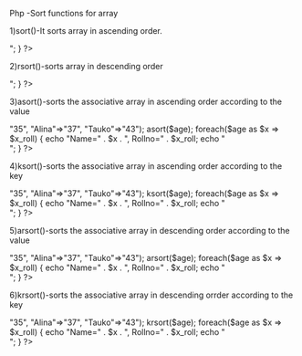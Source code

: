 Php -Sort functions for array

1)sort()-It sorts array in ascending order.
<!DOCTYPE html>
<html>
<body>

<?php
$names = array(rita,sita,gita);
sort($names);

$arrlength = count($names);
for($c = 0; $c < $arrlength; $c++) {
  echo $names[$c];
  echo "<br>";
}
?>

</body>
</html>



2)rsort()-sorts array in descending order

<!DOCTYPE html>
<html>
<body>

<?php
$names = array(rita,sita,gita);
rsort($names);

$arrlength = count($names);
for($c = 0; $c < $arrlength; $c++) {
  echo $names[$c];
  echo "<br>";
}
?>

</body>
</html>

3)asort()-sorts the associative array in ascending order according to the value

<!DOCTYPE html>
<html>
<body>

<?php
$age = array("Puspa"=>"35", "Alina"=>"37", "Tauko"=>"43");
asort($age);

foreach($age as $x => $x_roll) {
  echo "Name=" . $x . ", Rollno=" . $x_roll;
  echo "<br>";
}
?>

</body>
</html>


4)ksort()-sorts the associative array in ascending order according to the key

<!DOCTYPE html>
<html>
<body>

<?php
$age = array("Puspa"=>"35", "Alina"=>"37", "Tauko"=>"43");
ksort($age);

foreach($age as $x => $x_roll) {
  echo "Name=" . $x . ", Rollno=" . $x_roll;
  echo "<br>";
}
?>


5)arsort()-sorts the associative array in descending order according to the value
<!DOCTYPE html>
<html>
<body>

<?php
$age = array("Puspa"=>"35", "Alina"=>"37", "Tauko"=>"43");
arsort($age);

foreach($age as $x => $x_roll) {
  echo "Name=" . $x . ", Rollno=" . $x_roll;
  echo "<br>";
}
?>

6)krsort()-sorts the associative array in descending orrder according to the key
<!DOCTYPE html>
<html>
<body>

<?php
$age = array("Puspa"=>"35", "Alina"=>"37", "Tauko"=>"43");
krsort($age);

foreach($age as $x => $x_roll) {
  echo "Name=" . $x . ", Rollno=" . $x_roll;
  echo "<br>";
}
?>


